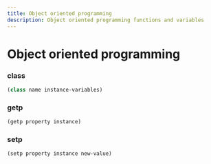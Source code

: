 ```yaml
---
title: Object oriented programming
description: Object oriented programming functions and variables
---
```


# Object oriented programming

### class

```lisp
(class name instance-variables)
```



### getp

```lisp
(getp property instance)
```



### setp

```lisp
(setp property instance new-value)
```



